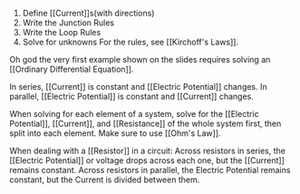 
1. Define [[Current]]s(with directions)
2. Write the Junction Rules
3. Write the Loop Rules
4. Solve for unknowns
For the rules, see [[Kirchoff's Laws]].

Oh god the very first example shown on the slides requires solving an [[Ordinary Differential Equation]].

In series, [[Current]] is constant and [[Electric Potential]] changes.
In parallel, [[Electric Potential]] is constant and [[Current]] changes.

When solving for each element of a system, solve for the [[Electric Potential]], [[Current]], and [[Resistance]] of the whole system first, then split into each element. Make sure to use [[Ohm's Law]].

When dealing with a [[Resistor]] in a circuit:
Across resistors in series, the [[Electric Potential]] or voltage drops across each one, but the [[Current]] remains constant.
Across resistors in parallel, the Electric Potential remains constant, but the Current is divided between them.